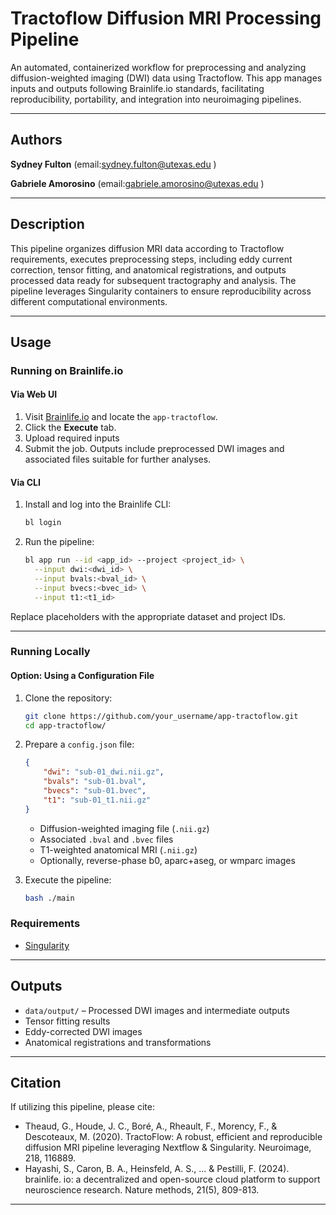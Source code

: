 # Tractoflow Diffusion MRI Processing Pipeline

An automated, containerized workflow for preprocessing and analyzing diffusion-weighted imaging (DWI) data using Tractoflow. This app manages inputs and outputs following Brainlife.io standards, facilitating reproducibility, portability, and integration into neuroimaging pipelines.

---

## Authors

**Sydney Fulton**
(email:sydney.fulton@utexas.edu [](mailto:sydney.fulton@utexas.edu))

**Gabriele Amorosino**
(email:gabriele.amorosino@utexas.edu [](mailto:gabriele.amorosino@utexas.edu))

---

## Description

This pipeline organizes diffusion MRI data according to Tractoflow requirements, executes preprocessing steps, including eddy current correction, tensor fitting, and anatomical registrations, and outputs processed data ready for subsequent tractography and analysis. The pipeline leverages Singularity containers to ensure reproducibility across different computational environments.

---

## Usage

### Running on Brainlife.io

#### Via Web UI

1. Visit [Brainlife.io](https://brainlife.io) and locate the `app-tractoflow`.
2. Click the **Execute** tab.
3. Upload required inputs
4. Submit the job. Outputs include preprocessed DWI images and associated files suitable for further analyses.

#### Via CLI

1. Install and log into the Brainlife CLI:

   ```bash
   bl login
   ```

2. Run the pipeline:

   ```bash
   bl app run --id <app_id> --project <project_id> \
     --input dwi:<dwi_id> \
     --input bvals:<bval_id> \
     --input bvecs:<bvec_id> \
     --input t1:<t1_id>
   ```

Replace placeholders with the appropriate dataset and project IDs.

---

### Running Locally

#### Option: Using a Configuration File

1. Clone the repository:

   ```bash
   git clone https://github.com/your_username/app-tractoflow.git
   cd app-tractoflow/
   ```

2. Prepare a `config.json` file:

   ```json
   {
       "dwi": "sub-01_dwi.nii.gz",
       "bvals": "sub-01.bval",
       "bvecs": "sub-01.bvec",
       "t1": "sub-01_t1.nii.gz"
   }
   ```

   * Diffusion-weighted imaging file (`.nii.gz`)
   * Associated `.bval` and `.bvec` files
   * T1-weighted anatomical MRI (`.nii.gz`)
   * Optionally, reverse-phase b0, aparc+aseg, or wmparc images

3. Execute the pipeline:

   ```bash
   bash ./main
   ```
### Requirements

* [Singularity](https://sylabs.io/guides/latest/user-guide/)
---

## Outputs

* `data/output/` – Processed DWI images and intermediate outputs
* Tensor fitting results
* Eddy-corrected DWI images
* Anatomical registrations and transformations

---

## Citation

If utilizing this pipeline, please cite:

* Theaud, G., Houde, J. C., Boré, A., Rheault, F., Morency, F., & Descoteaux, M. (2020). TractoFlow: A robust, efficient and reproducible diffusion MRI pipeline leveraging Nextflow & Singularity. Neuroimage, 218, 116889.
* Hayashi, S., Caron, B. A., Heinsfeld, A. S., ... & Pestilli, F. (2024). brainlife. io: a decentralized and open-source cloud platform to support neuroscience research. Nature methods, 21(5), 809-813.
---
